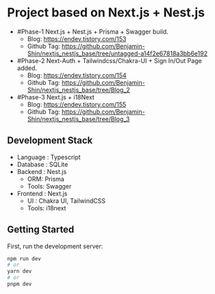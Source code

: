 # Project based on Next.js + Nest.js 

* #Phase-1 Next.js + Nest.js + Prisma + Swagger build.
  * Blog: https://endev.tistory.com/153
  * Github Tag: https://github.com/Benjamin-Shin/nextjs_nestjs_base/tree/untagged-a14f2e67818a3bb6e192
* #Phase-2 Next-Auth + Tailwindcss/Chakra-UI + Sign In/Out Page added.
  * Blog: https://endev.tistory.com/154
  * Github Tag: https://github.com/Benjamin-Shin/nextjs_nestjs_base/tree/Blog_2
* #Phase-3 Next.js + i18Next
  * Blog: https://endev.tistory.com/155
  * Github Tag: https://github.com/Benjamin-Shin/nextjs_nestjs_base/tree/Blog_3


## Development Stack

* Language : Typescript
* Database : SQLite
* Backend : Nest.js
  * ORM: Prisma
  * Tools: Swagger
* Frontend : Next.js
  * UI : Chakra UI, TailwindCSS
  * Tools: i18next


## Getting Started

First, run the development server:

```bash
npm run dev
# or
yarn dev
# or
pnpm dev
```